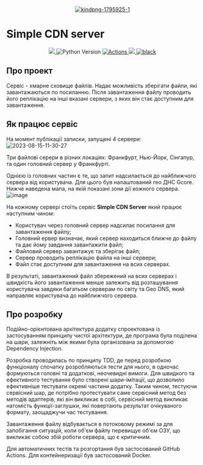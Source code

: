 <p align="center">
<a href="https://ibb.co/gv0Dm98"><img src="https://i.ibb.co/JxYzmtT/kindpng-1795925-1.png" alt="kindpng-1795925-1" border="0"></a></p>

# Simple CDN server
<p align="center">
    <a href="https://codecov.io/gh/AndrewSergienko/simple-cdn-server" >
     <img src="https://codecov.io/gh/AndrewSergienko/simple-cdn-server/branch/master/graph/badge.svg?token=PHAIHK4J5U"/>
    </a>
    <img src="https://img.shields.io/badge/python-3.10-blue?logo=python" alt="Python Version">
    <a href="https://github.com/AndrewSergienko/simple-cdn-server/actions">
        <img src="https://img.shields.io/badge/tests-passed-green?logo=github" alt="Actions">
    </a>
    <a href=https://results.pre-commit.ci/latest/github/AndrewSergienko/simple-cdn-server/master>
        <img src=https://results.pre-commit.ci/badge/github/AndrewSergienko/simple-cdn-server/master.svg>
    </a>
    <a href="https://github.com/psf/black"><img src="https://img.shields.io/badge/code_style-black-black" alt="black"></a>
</p>

## Про проект
Сервіс - хмарне сховище файлів. Надає можливість зберігати файли, які завантажаються
по посиланню. Після завантаження файлу проводить його реплікацію на інші вказані сервери, з яких він стає доступним для завантаження.

## Як працює сервіс
На момент публікації записки, запущені 4 сервери:
<img src="https://i.ibb.co/RDB2mq1/2023-08-15-11-30-27.png" alt="2023-08-15-11-30-27" border="0">

Три файлові серери в різних локаціях: Франкфурт, Нью-Йорк, Сінгапур, та один головний сервер у Франкфурті.

Однією із головних частин є те, що запит надсилається до найближчого сервера від користувача. Для цього
був налаштований гео ДНС Gcore. Нижче наведена мапа, на якій показані зони дії кожного сервера.
<img src="https://i.ibb.co/TMxdhGK/image.png" alt="image" border="0">

На кожному сервері стоїть сервіс **Simple CDN Server** який працює наступним чином:
- Користувач через головний сервер надсилає посилання для завантаження файлу;
- Головний ервер визначає, який сервер находиться ближче до файлу та дає йому завдання завантажити файл;
- Файловий сервер завантажує та зберігає файл;
- Сервер проводить реплікацію файла на інші сервери;
- Файл стає доступним для завантаження на всих серверах.

В результаті, завантажений файл збережений на всих серверах і швидкість його завантаження менше залежить від
розташування користувача завдяки багатьом серверам по світу та Geo DNS, який направляє користувача до найближчого сервера.

## Про розробку
Подійно-орієнтована архітектура додатку спроектована із застосуванням принципу чистої архітектури,
де програма була поділена на шари, залежніть між якими була організована за допомогою Dependency Injection.

Розробка проводилась по принципу TDD, де перед розробкою функціоналу спочатку розробляються тести для нього,
в одночас формуються головні та додаткові, неочевидні вимоги.
Для швидкого та ефективного тестування було створені шари-імітації, що дозволило ефективніше тестувати окремі частини додатку.
Таким чином, тестуючи сервісний шар, де потрібно протестувати саме сервісний метод
без методів адаптерів, які він викликає в собі, сервісний метод викликає натомість функції-заглушки, які повертають
результат очікуваного формату, заощаджучи час тестування.

Завантаження файлу відбувається в потоковому режимі за для запобігання ситуацій, коли об'єм файлу перевищує об'єм ОЗУ,
що викликає собою збій роботи сервера, що є критичним.

Для автоматичних тестів та розгортання був застосований GitHub Actions. Для контейнеризації був застосований Docker.
